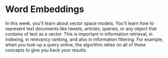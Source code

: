 # Word Embeddings

In this week, you'll learn about vector space models. You'll learn how to represent text documents like tweets, articles, queries, or any object that contains of text as a vector. This is important in information retrieval, in indexing, in relevancy ranking, and also in information filtering. For example, when you look up a query online, the algorithm relies on all of these concepts to give you back your results.
